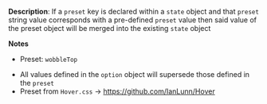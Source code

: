 __Description__: If a `preset` key is declared within a `state` object and that `preset` string value corresponds with a pre-defined `preset` value then said value of the preset object will be merged into the existing `state` object

__Notes__

+ Preset: `wobbleTop`
- All values defined in the `option` object will supersede those defined in the `preset`
- Preset from `Hover.css` -> https://github.com/IanLunn/Hover